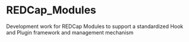# REDCap_Modules
Development work for REDCap Modules to support a standardized Hook and Plugin framework and management mechanism
